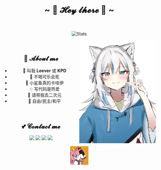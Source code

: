 
<h1 align="center">~ 💖 𝓗𝓮𝔂 𝓵𝓱𝓮𝓻𝓮 💖 ~</h1>

<br/>

<p align="center">
 <img src="https://github-widgetbox.vercel.app/api/profile?username=KARPED1EM&data=followers,repositories,stars,commits&theme=nautilus" align="center" alt="Stats" />
</p>

<img align="right" alt="Damn i love gura" src="Gura.webp" width="50%" height="auto" /> 

<br/>

<h2 align="center">🌱 𝓐𝓫𝓸𝓾𝓽 𝓶𝓮</h2>
 <ul align="center">
<li>💖 叫我 <b>Leever</b> 或 <b>KPD</b></li>
<li>🍻 不喝可乐会死</li>
<li>🦈 小鲨鱼真的卡哇伊</li>
<li>✨ 写代码是热爱</li>
<li>🌸 请带我去二次元</li>
<li>🗽 自由/民主/和平</li>
 </ul>

<br/>

<h2 align="center">💕 𝓒𝓸𝓷𝓽𝓪𝓬𝓽 𝓶𝓮</h2>

<p align="center">
<a href="mailto:leever.zzz@gmail.com" target="_blank"><img src="https://img.shields.io/badge/Gmail%20-%231DA1F2.svg?&style=for-the-badge&logo=gmail&logoColor=white&color=ea4335"/></a>
<a href="https://space.bilibili.com/312252452" target="_blank"><img src="https://img.shields.io/badge/Bilibili%20-%231DA1F2.svg?&style=for-the-badge&logo=bilibili&logoColor=white&color=fb7299"/></a>
<a href="https://npm.elemecdn.com/kpd-hexo-static@latest/img/QQ.webp" target="_blank"><img src="https://img.shields.io/badge/QQ%20-%231DA1F2.svg?&style=for-the-badge&logo=Tencent+QQ&logoColor=white&color=1e6fff"/></a>
<a href="https://npm.elemecdn.com/kpd-hexo-static@latest/img/Wechat.webp" target="_blank"><img src="https://img.shields.io/badge/Wechat%20-%231DA1F2.svg?&style=for-the-badge&logo=wechat&logoColor=white&color=08c160"/></a>

<br>
<br>

<img align="center" alt="xoxox" src="GIF.gif" width="12%" height="auto" />

</p>
